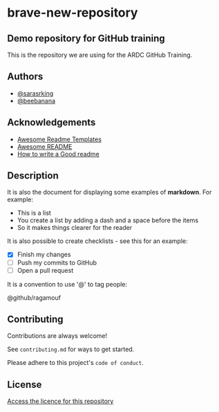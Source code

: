 # brave-new-repository

## Demo repository for GitHub training

This is the repository we are using for the ARDC GitHub Training.

## Authors

- [@sarasrking](https://www.github.com/sarasrking)
- [@beebanana](https://github.com/beebanana77)

## Acknowledgements

 - [Awesome Readme Templates](https://awesomeopensource.com/project/elangosundar/awesome-README-templates)
 - [Awesome README](https://github.com/matiassingers/awesome-readme)
 - [How to write a Good readme](https://bulldogjob.com/news/449-how-to-write-a-good-readme-for-your-github-project)

## Description

It is also the document for displaying some examples of **markdown**. For example:

- This is a list
- You create a list by adding a dash and a space before the items
- So it makes things clearer for the reader

It is also possible to create checklists - see this for an example: 

- [x] Finish my changes
- [ ] Push my commits to GitHub
- [ ] Open a pull request

It is a convention to use '@' to tag people:

@github/ragamouf


## Contributing

Contributions are always welcome!

See `contributing.md` for ways to get started.

Please adhere to this project's `code of conduct`.

  
## License  

[Access the licence for this repository](https://github.com/sarasrking/brave-new-repository/blob/main/LICENCE.md)
